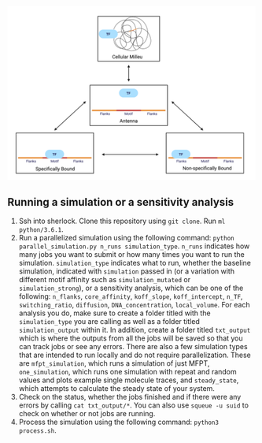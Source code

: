 ![image](state_diagram.png)

## Running a simulation or a sensitivity analysis
1) Ssh into sherlock. Clone this repository using `git clone`. Run `ml python/3.6.1`.
2) Run a parallelized simulation using the following command: `python parallel_simulation.py n_runs simulation_type`. `n_runs` indicates how many jobs you want to submit or how many times you want to run the simulation. `simulation_type` indicates what to run, whether the baseline simulation, indicated with `simulation` passed in (or a variation with different motif affinity such as `simulation_mutated` or `simulation_strong`), or a sensitivity analysis, which can be one of the following: `n_flanks`, `core_affinity`, `koff_slope`, `koff_intercept`, `n_TF`, `switching_ratio`, `diffusion`, `DNA_concentration`, `local_volume`. For each analysis you do, make sure to create a folder titled with the `simulation_type` you are calling as well as a folder titled `simulation_output` within it. In addition, create a folder titled `txt_output` which is where the outputs from all the jobs will be saved so that you can track jobs or see any errors. There are also a few simulation types that are intended to run locally and do not require parallelization. These are `mfpt_simulation`, which runs a simulation of just MFPT, `one_simulation`, which runs one simulation with repeat and random values and plots example single molecule traces, and `steady_state`, which attempts to calculate the steady state of your system.
3) Check on the status, whether the jobs finished and if there were any errors by calling `cat txt_output/*`. You can also use `squeue -u suid` to check on whether or not jobs are running.
4) Process the simulation using the following command: `python3 process.sh`.
